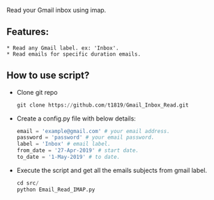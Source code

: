 Read your Gmail inbox using imap.

Features:
---

	* Read any Gmail label. ex: 'Inbox'.
	* Read emails for specific duration emails.

How to use script?
----------
* Clone git repo
	```python
	git clone https://github.com/t1819/Gmail_Inbox_Read.git
	```

* Create a config.py file with below details:
	```python
	email = 'example@gmail.com' # your email address.
	password = 'password' # your email password.
	label = 'Inbox' # email label.
	from_date = '27-Apr-2019' # start date.
	to_date = '1-May-2019' # to date.
	```
* Execute the script and get all the emails subjects from gmail label. 
	```python
	cd src/
	python Email_Read_IMAP.py
	```